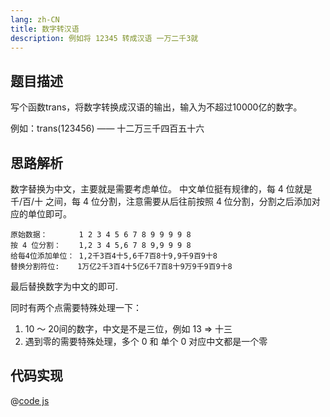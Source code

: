 ```yaml
---
lang: zh-CN
title: 数字转汉语
description: 例如将 12345 转成汉语 一万二千3就
---
```


## 题目描述
写个函数trans，将数字转换成汉语的输出，输入为不超过10000亿的数字。

例如：trans(123456) —— 十二万三千四百五十六

## 思路解析
数字替换为中文，主要就是需要考虑单位。
中文单位挺有规律的，每 4 位就是 千/百/十 之间，每 4 位分割，注意需要从后往前按照 4 位分割，分割之后添加对应的单位即可。
```text
原始数据：       1 2 3 4 5 6 7 8 9 9 9 9 8
按 4 位分割：    1,2 3 4 5,6 7 8 9,9 9 9 8
给每4位添加单位： 1,2千3百4十5,6千7百8十9,9千9百9十8
替换分割符位:    1万亿2千3百4十5亿6千7百8十9万9千9百9十8
```
最后替换数字为中文的即可.

同时有两个点需要特殊处理一下：
1. 10 ～ 20间的数字，中文是不是三位，例如 13 => 十三
2. 遇到零的需要特殊处理，多个 0 和 单个 0 对应中文都是一个零 

## 代码实现
@[code js](./trans-from-num-to-zh.js)